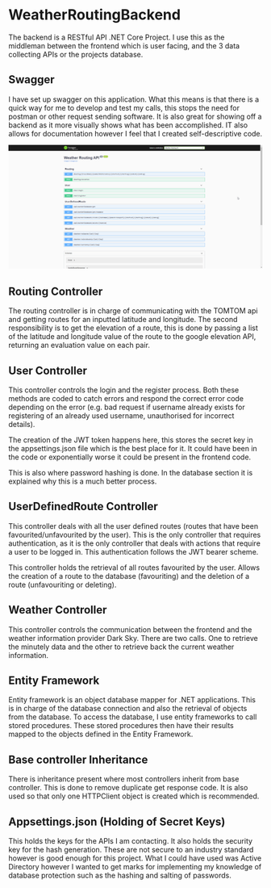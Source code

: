 # WeatherRoutingBackend
The backend is a RESTful API .NET Core Project. I use this as the middleman between the frontend which is user facing, and the 3 data collecting APIs or the projects database.

## Swagger
I have set up swagger on this application. What this means is that there is a quick way for me to develop and test my calls, this stops the need for postman or other request sending software. It is also great for showing off a backend as it more visually shows what has been accomplished. IT also allows for documentation however I feel that I created self-descriptive code.
 
![Picture of Swagger GUI](swagger.png)

## Routing Controller
The routing controller is in charge of communicating with the TOMTOM api and getting routes for an inputted latitude and longitude. The second responsibility is to get the elevation of a route, this is done by passing a list of the latitude and longitude value of the route to the google elevation API, returning an evaluation value on each pair.

## User Controller
This controller controls the login and the register process. Both these methods are coded to catch errors and respond the correct error code depending on the error (e.g. bad request if username already exists for registering of an already used username, unauthorised for incorrect details).

The creation of the JWT token happens here, this stores the secret key in the appsettings.json file which is the best place for it. It could have been in the code or exponentially worse it could be present in the frontend code.

This is also where password hashing is done. In the database section it is explained why this is a much better process.

## UserDefinedRoute Controller
This controller deals with all the user defined routes (routes that have been favourited/unfavourited by the user). This is the only controller that requires authentication, as it is the only controller that deals with actions that require a user to be logged in. This authentication follows the JWT bearer scheme.

This controller holds the retrieval of all routes favourited by the user. Allows the creation of a route to the database (favouriting) and the deletion of a route (unfavouriting or deleting).

## Weather Controller
This controller controls the communication between the frontend and the weather information provider Dark Sky. There are two calls. One to retrieve the minutely data and the other to retrieve back the current weather information.

## Entity Framework
Entity framework is an object database mapper for .NET applications. This is in charge of the database connection and also the retrieval of objects from the database. To access the database, I use entity frameworks to call stored procedures. These stored procedures then have their results mapped to the objects defined in the Entity Framework. 

## Base controller Inheritance
There is inheritance present where most controllers inherit from base controller. This is done to remove duplicate get response code. It is also used so that only one HTTPClient object is created which is recommended.

## Appsettings.json (Holding of Secret Keys)
This holds the keys for the APIs I am contacting. It also holds the security key for the hash generation. These are not secure to an industry standard however is good enough for this project. What I could have used was Active Directory however I wanted to get marks for implementing my knowledge of database protection such as the hashing and salting of passwords. 
